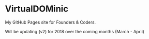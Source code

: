 # VirtualDOMinic
My GitHub Pages site for Founders & Coders.

Will be updating (v2) for 2018 over the coming months (March - April)

